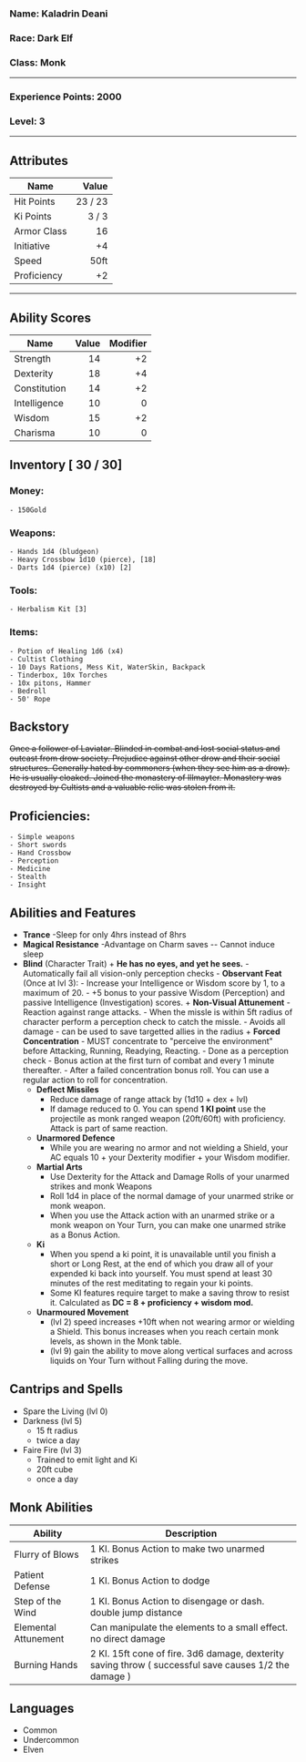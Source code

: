 ### Name: Kaladrin Deani
### Race: Dark Elf
### Class: Monk
--- 
### Experience Points: 2000
### Level: 3
---
## Attributes
| Name | Value |
|--|-:|
| Hit Points | 23 / 23 |
| Ki Points | 3 / 3 |
| Armor Class | 16 | 
| Initiative | +4 |
| Speed | 50ft |
| Proficiency | +2 |
---
## Ability Scores 
| Name | Value | Modifier |
|--|--:|--:|
| Strength | 14 | +2 |
| Dexterity | 18 | +4 |
| Constitution | 14 | +2 |
| Intelligence | 10 | 0 |
| Wisdom | 15 | +2 |
| Charisma | 10 | 0 |

## Inventory [ 30 / 30]
### Money: 
    - 150Gold 
### Weapons:
    - Hands 1d4 (bludgeon)
    - Heavy Crossbow 1d10 (pierce), [18]
    - Darts 1d4 (pierce) (x10) [2]
### Tools:
    - Herbalism Kit [3]
### Items:
    - Potion of Healing 1d6 (x4)
    - Cultist Clothing
    - 10 Days Rations, Mess Kit, WaterSkin, Backpack
    - Tinderbox, 10x Torches
    - 10x pitons, Hammer
    - Bedroll
    - 50' Rope

## Backstory
~~Once a follower of Laviatar. Blinded in combat and lost social status and outcast from drow society. Prejudice against other drow and their social structures. Generally hated by commoners (when they see him as a drow). He is usually cloaked. Joined the monastery of Illmayter. Monastery was destroyed by Cultists and a valuable relic was stolen from it.~~

## Proficiencies:
    - Simple weapons
    - Short swords
    - Hand Crossbow
    - Perception
    - Medicine
    - Stealth
    - Insight

## Abilities and Features
- **Trance**
    -Sleep for only 4hrs instead of 8hrs
- **Magical Resistance**
    -Advantage on Charm saves
-- Cannot induce sleep
- **Blind** (Character Trait)
        + **He has no eyes, and yet he sees.**
            - Automatically fail all vision-only perception checks
            - **Observant Feat** (Once at lvl 3):
                - Increase your Intelligence or Wisdom score by 1, to a maximum of 20.
                - +5 bonus to your passive Wisdom (Perception) and passive Intelligence (Investigation) scores.
        + **Non-Visual Attunement**
            - Reaction against range attacks.
            - When the missle is within 5ft radius of character perform a perception check to catch the missle. 
            - Avoids all damage
            - can be used to save targetted allies in the radius
        + **Forced Concentration**
            - MUST concentrate to "perceive the environment" before Attacking, Running, Readying, Reacting.
            - Done as a perception check 
            - Bonus action at the first turn of combat and every 1 minute thereafter.
            - After a failed concentration bonus roll. You can use a regular action to roll for concentration.
    + **Deflect Missiles**
        + Reduce damage of range attack by (1d10 + dex + lvl)
        + If damage reduced to 0. You can spend **1 KI point** use the projectile as monk ranged weapon (20ft/60ft) with proficiency. Attack is part of same reaction.
    + **Unarmored Defence**
        - While you are wearing no armor and not wielding a Shield, your AC equals 10 + your Dexterity modifier + your Wisdom modifier.
    + **Martial Arts**
        - Use Dexterity for the Attack and Damage Rolls of your unarmed strikes and monk Weapons
        - Roll 1d4 in place of the normal damage of your unarmed strike or monk weapon.
        - When you use the Attack action with an unarmed strike or a monk weapon on Your Turn, you can make one unarmed strike as a Bonus Action.
    + **Ki**
        - When you spend a ki point, it is unavailable until you finish a short or Long Rest, at the end of which you draw all of your expended ki back into yourself. You must spend at least 30 minutes of the rest meditating to regain your ki points.
        - Some KI features require target to make a saving throw to resist it. Calculated as __DC = 8 + proficiency + wisdom mod.__
    + **Unarmoured Movement**
        - (lvl 2) speed increases +10ft when not wearing armor or wielding a Shield. This bonus increases when you reach certain monk levels, as shown in the Monk table.
        - (lvl 9) gain the ability to move along vertical surfaces and across liquids on Your Turn without Falling during the move.

## Cantrips and Spells
- Spare the Living (lvl 0) 
- Darkness (lvl 5)
    + 15 ft radius
    + twice a day
- Faire Fire (lvl 3)
    + Trained to emit light and Ki
    + 20ft cube
    + once a day

## Monk Abilities ##
| Ability | Description |
|--|--|
| Flurry of Blows | 1 KI. Bonus Action to make two unarmed strikes |
| Patient Defense | 1 KI. Bonus Action to dodge |
| Step of the Wind | 1 KI. Bonus Action to disengage or dash. double jump distance |
| Elemental Attunement | Can manipulate the elements to a small effect. no direct damage |
| Burning Hands | 2 KI. 15ft cone of fire. 3d6 damage, dexterity saving throw ( successful save causes 1/2 the damage ) |



## Languages
- Common
- Undercommon
- Elven

